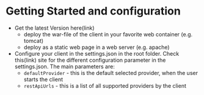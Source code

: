# Getting Started and configuration

* Get the latest Version here(link)
    * deploy the war-file of the client in your favorite web container (e.g. tomcat)
    * deploy as a static web page in a web server (e.g. apache)
* Configure your client in the settings.json in the root folder. Check this(link) site for the different configuration parameter in the settings.json. The main parameters are:
    * `defaultProvider` - this is the default selected provider, when the user starts the client
    * `restApiUrls` - this is a list of all supported providers by the client